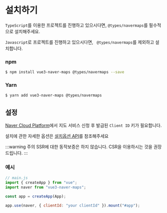 # 설치하기

`TypeScript`를 이용한 프로젝트를 진행하고 있으시다면, `@types/navermaps`를 필수적으로 설치해주세요.

`Javascript`로 프로젝트를 진행하고 있으시다면, ` @types/navermaps`를 제외하고 설치합니다.

### npm

```bash
$ npm install vue3-naver-maps @types/navermaps --save
```

### Yarn

```bash
$ yarn add vue3-naver-maps @types/navermaps
```

## 설정

[Naver Cloud Platform](https://www.ncloud.com/product/applicationService/maps)에서 지도 서비스 신청 후 발급된 `Client ID` 키가 필요합니다.

설치에 관한 자세한 옵션은 [설치옵션 API](/vue3-naver-maps/api/#설치옵션)를 참조해주세요

:::warning 주의
SSR에 대한 동작보증은 하지 않습니다. CSR을 이용하시는 것을 권장드립니다.
:::

### 예시

```javascript
// main.js
import { createApp } from "vue";
import naver from "vue3-naver-maps";

const app = createApp(App);

app.use(naver, { clientId: "your clientId" }).mount("#app");
```
